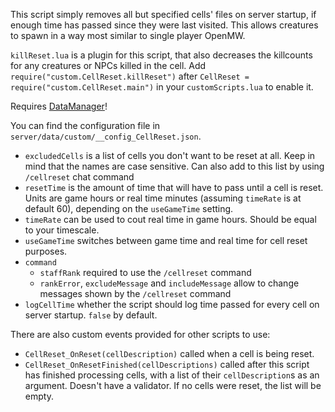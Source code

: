This script simply removes all but specified cells' files on server startup, if enough time has passed since they were last visited. This allows creatures to spawn in a way most similar to single player OpenMW.

`killReset.lua` is a plugin for this script, that also decreases the killcounts for any creatures or NPCs killed in the cell. Add `require("custom.CellReset.killReset")` after `CellReset = require("custom.CellReset.main")` in your `customScripts.lua` to enable it.

Requires [DataManager](https://github.com/tes3mp-scripts/DataManager)!

You can find the configuration file in `server/data/custom/__config_CellReset.json`.
* `excludedCells` is a list of cells you don't want to be reset at all. Keep in mind that the names are case sensitive. Can also add to this list by using `/cellreset` chat command
* `resetTime` is the amount of time that will have to pass until a cell is reset. Units are game hours or real time minutes (assuming `timeRate` is at default 60), depending on the `useGameTime` setting.
* `timeRate` can be used to cout real time in game hours. Should be equal to your timescale.
* `useGameTime` switches between game time and real time for cell reset purposes.
* `command`
    * `staffRank` required to use the `/cellreset` command
    * `rankError`, `excludeMessage` and `includeMessage` allow to change messages shown by the `/cellreset` command
* `logCellTime` whether the script should log time passed for every cell on server startup. `false` by default.

There are also custom events provided for other scripts to use:
* `CellReset_OnReset(cellDescription)` called when a cell is being reset.
* `CellReset_OnResetFinished(cellDescriptions)` called after this script has finished processing cells, with a list of their `cellDescription`s as an argument. Doesn't have a validator. If no cells were reset, the list will be empty.
